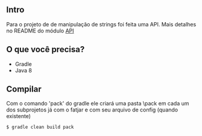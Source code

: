 ## Intro
Para o projeto de de manipulação de strings foi feita uma API. Mais detalhes no README do módulo [API](https://github.com/fgandini/desafios/tree/master/strings/api)

## O que você precisa?
- Gradle
- Java 8

## Compilar
Com o comando 'pack' do gradle ele criará uma pasta \pack em cada um dos subprojetos já com o fatjar e com seu arquivo de config (quando existente) 
```
$ gradle clean build pack
```